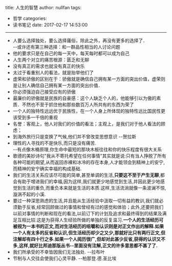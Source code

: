 title: 人生的智慧
author: nullfan
tags:
  - 哲学
categories:
  - 读书笔记
date: 2017-02-17 14:53:00
---
* 人要么选择独处，要么选择庸俗，除此之外，再没有更多的选择了．  
  --或许还有第三种选择：和一群品性相当的人讨论问题  
* 他的要求只是在自己的每一天中，每天每时都可以成为自己  
* 人生两个对立的痛苦根源：匮乏和无聊  
* 没有真正的需求也就没有真正的快乐  
* 太过于看重别人的看法，就是抬举他们了  
* 虚荣和骄傲的区别在于：骄傲就是确信自己拥有某一方面的突出价值，虚荣则是让别人确信自己拥有某一方面的突出价值．  
* 你必须强迫自己接受应有的骄傲  
* 最廉价的骄傲就是民族的自豪感：这个人缺乏个人的，他能够引以为傲的素质．不然也不至于抓住他和那些数百万人所共有的东西为荣了  
* 一个人的独特性远远优于民族性，在一个人身上所体现的独特性远比国民性更该受到多一千倍的重视  
* 名誉：客观上，他人对我们的价值的看法；主观上，是我们对于他人看法的顾虑；  
* 到海外旅行只是变换了气候,他们并不曾改变思想意识   --贺拉斯  
* 理性的人寻找的不是快乐,而只是没有痛苦.  
  --有点像木桶原理,你生命中最短的那块木板往往和你的快乐程度有很大关系  
* 歌德的美妙诗句"我从不寄托希望在任何事情"其实就是说:只有当人挣脱了所有各种可能的期望,从而返回赤裸和冰冷的存在本身,人才能领会到精神上的安宁,而精神的安宁确实幸福的构成基础.  
* 我们的生活关系应该尽可能的简单,甚至单调的生活,**只要这不至于产生无聊**,都会有助于增进我们的幸福,因为这样,我们就更少地感觉到生活,并因此更少地感觉到生活的重负,而重负本来就是生活的本质.这样,生活流淌就像一条波澜不惊,漩涡不起的小溪.  
* 要过一种深思熟虑的生活,并且能从生活经验中汲取一切有益的教训,我们就必须勤于反省,经常回顾做过的事情和曾经有过的感觉和体验；此外,还要把我们以前对事情的判断和现在的看法,以前订下的计划及追求和最终得到的结果及满足互相比较.这是为获得人生经验所做的单独的反复温习.**一个人的生活经历可被视为一本书的正文,而对生活经历的咀嚼和认识则是对正文作出的解释.如果一个人有太多的反省和认识,但生活经历却少之又少,那就好比只有两行正文,但注解却有四十行之多.如果一个人阅历很广,但却对此甚少反省,获得的认识又不多,这样,就好比邦迪那版丛书--里面没有注解,正文的许多意思都不甚了了.**  
* 我们所承受的不幸皆因我们无法独处. --拉布叶  
* 节制与人交往会使我们心灵平静.  --柏那登.德.圣比埃